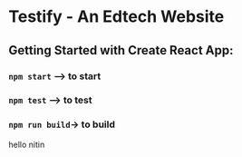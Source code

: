 # Testify - An Edtech Website

## Getting Started with Create React App:

### `npm start` --> to start

### `npm test` --> to test

### `npm run build`-> to build
hello nitin
